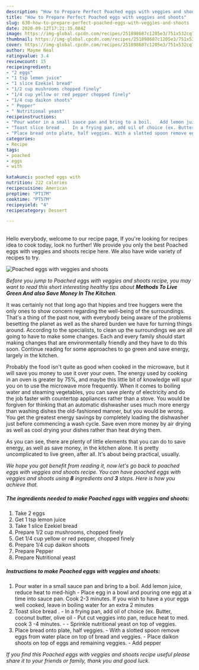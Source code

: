 ```yaml
---
description: "How to Prepare Perfect Poached eggs with veggies and shoots"
title: "How to Prepare Perfect Poached eggs with veggies and shoots"
slug: 630-how-to-prepare-perfect-poached-eggs-with-veggies-and-shoots
date: 2020-09-12T17:21:35.084Z
image: https://img-global.cpcdn.com/recipes/251898687c1205e3/751x532cq70/poached-eggs-with-veggies-and-shoots-recipe-main-photo.jpg
thumbnail: https://img-global.cpcdn.com/recipes/251898687c1205e3/751x532cq70/poached-eggs-with-veggies-and-shoots-recipe-main-photo.jpg
cover: https://img-global.cpcdn.com/recipes/251898687c1205e3/751x532cq70/poached-eggs-with-veggies-and-shoots-recipe-main-photo.jpg
author: Mayme Neal
ratingvalue: 3.4
reviewcount: 15
recipeingredient:
- "2 eggs"
- "1 tsp lemon juice"
- "1 slice Ezekiel bread"
- "1/2 cup mushrooms chopped finely"
- "1/4 cup yellow or red pepper chopped finely"
- "1/4 cup daikon shoots"
- " Pepper"
- " Nutritional yeast"
recipeinstructions:
- "Pour water in a small sauce pan and bring to a boil.   Add lemon juice, reduce heat to med-high Place egg in a bowl and pouring one egg at a time into sauce pan. Cook 2-3 minutes.  If you wish to have a your eggs well cooked, leave in boiling water for an extra 2 minutes"
- "Toast slice bread .   In a frying pan, add oil of choice (ex. Butter, coconut butter, olive oil Put cut veggies into pan, reduce heat to med. cook 3 -4 minutes.    Sprinkle nutritional yeast on top of veggies."
- "Place bread onto plate, half veggies. With a slotted spoon remove eggs from water place on top of bread and veggies.  Place daikon shoots on top of eggs and remaining veggies.   Add pepper"
categories:
- Recipe
tags:
- poached
- eggs
- with

katakunci: poached eggs with 
nutrition: 222 calories
recipecuisine: American
preptime: "PT17M"
cooktime: "PT57M"
recipeyield: "4"
recipecategory: Dessert

---
```

<br>
Hello everybody, welcome to our recipe page, If you're looking for recipes idea to cook today, look no further! We provide you only the best Poached eggs with veggies and shoots recipe here. We also have wide variety of recipes to try.
<br>


![Poached eggs with veggies and shoots](https://img-global.cpcdn.com/recipes/251898687c1205e3/751x532cq70/poached-eggs-with-veggies-and-shoots-recipe-main-photo.jpg)

<i>Before you jump to Poached eggs with veggies and shoots recipe, you may want to read this short interesting healthy tips about 
<strong>Methods To Live Green And also Save Money In The Kitchen</strong>.</i>
</br>

It was certainly not that long ago that hippies and tree huggers were the only ones to show concern regarding the well-being of the surroundings. That's a thing of the past now, with everybody being aware of the problems besetting the planet as well as the shared burden we have for turning things around. According to the specialists, to clean up the surroundings we are all going to have to make some changes. Each and every family should start making changes that are environmentally friendly and they have to do this soon. Continue reading for some approaches to go green and save energy, largely in the kitchen.

Probably the food isn't quite as good when cooked in the microwave, but it will save you money to use it over your oven. The energy used by cooking in an oven is greater by 75%, and maybe this little bit of knowledge will spur you on to use the microwave more frequently. When it comes to boiling water and steaming vegetables, you can save plenty of electricity and do the job faster with countertop appliances rather than a stove. You would be forgiven for thinking that an automatic dishwasher uses much more energy than washing dishes the old-fashioned manner, but you would be wrong. You get the greatest energy savings by completely loading the dishwasher just before commencing a wash cycle. Save even more money by air drying as well as cool drying your dishes rather than heat drying them.

As you can see, there are plenty of little elements that you can do to save energy, as well as save money, in the kitchen alone. It is pretty uncomplicated to live green, after all. It's about being practical, usually.


<i>We hope you got benefit from reading it, now let's go back to poached eggs with veggies and shoots recipe. You can have poached eggs with veggies and shoots using <strong>8</strong> ingredients and <strong>3</strong> steps. Here is how you achieve that.
</i>

##### The ingredients needed to make Poached eggs with veggies and shoots:

1. Take 2 eggs
1. Get 1 tsp lemon juice
1. Take 1 slice Ezekiel bread
1. Prepare 1/2 cup mushrooms, chopped finely
1. Get 1/4 cup yellow or red pepper, chopped finely
1. Prepare 1/4 cup daikon shoots
1. Prepare  Pepper
1. Prepare  Nutritional yeast


##### Instructions to make Poached eggs with veggies and shoots:

1. Pour water in a small sauce pan and bring to a boil.   Add lemon juice, reduce heat to med-high - Place egg in a bowl and pouring one egg at a time into sauce pan. Cook 2-3 minutes.  If you wish to have a your eggs well cooked, leave in boiling water for an extra 2 minutes
1. Toast slice bread .   - In a frying pan, add oil of choice (ex. Butter, coconut butter, olive oil - Put cut veggies into pan, reduce heat to med. cook 3 -4 minutes.   -  - Sprinkle nutritional yeast on top of veggies.
1. Place bread onto plate, half veggies. - With a slotted spoon remove eggs from water place on top of bread and veggies.  - Place daikon shoots on top of eggs and remaining veggies.   - Add pepper


<i>If you find this Poached eggs with veggies and shoots recipe useful please share it to your friends or family, thank you and good luck.</i>
